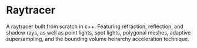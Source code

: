 # Raytracer
A raytracer built from scratch in c++. Featuring refraction, reflection, and shadow rays, as well as point lights, spot lights, polygonal meshes, adaptive supersampling, and the bounding volume heirarchy acceleration technique.
